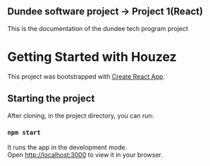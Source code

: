 ## Dundee software project -> Project 1(React)
This is the documentation of the dundee tech program project

# Getting Started with Houzez

This project was bootstrapped with [Create React App](https://github.com/facebook/create-react-app).

## Starting the project

After cloning, in the project directory, you can run:

### `npm start`

It runs the app in the development mode.\
Open [http://localhost:3000](http://localhost:3000) to view it in your browser.

